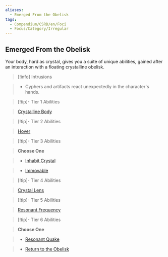 ```yaml
---
aliases:
  - Emerged From the Obelisk
tags:
  - Compendium/CSRD/en/Foci
  - Focus/Category/Irregular
---
```

  
    
## Emerged From the Obelisk    
Your body, hard as crystal, gives you a suite of unique abilities, gained after an interaction with a floating crystalline obelisk.    
  
>[!info] Intrusions    
>- Cyphers and artifacts react unexpectedly in the character's hands.    
  
  
>[!tip]- Tier 1 Abilities    
> [Crystalline Body](Crystalline-Body.md)    
  
  
>[!tip]- Tier 2 Abilities    
> [Hover](Hover.md)    
  
  
>[!tip]- Tier 3 Abilities    
> **Choose One**    
>- [Inhabit Crystal](Inhabit-Crystal.md)    
>- [Immovable](Immovable.md)    
  
  
>[!tip]- Tier 4 Abilities    
> [Crystal Lens](Crystal-Lens.md)    
  
  
>[!tip]- Tier 5 Abilities    
> [Resonant Frequency](Resonant-Frequency.md)    
  
  
>[!tip]- Tier 6 Abilities    
> **Choose One**    
>- [Resonant Quake](Resonant-Quake.md)    
>- [Return to the Obelisk](Return-to-the-Obelisk.md)